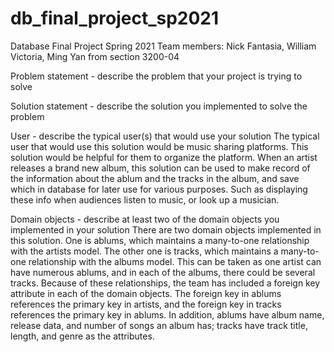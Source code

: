 # db_final_project_sp2021
Database Final Project Spring 2021
Team members: Nick Fantasia, William Victoria, Ming Yan from section 3200-04

Problem statement - describe the problem that your project is trying to solve

Solution statement - describe the solution you implemented to solve the problem

User - describe the typical user(s) that would use your solution
The typical user that would use this solution would be music sharing platforms. This solution would be 
helpful for them to organize the platform. When an artist releases a brand new album, this solution can 
be used to make record of the information about the ablum and the tracks in the album, and save which 
in database for later use for various purposes. Such as displaying these info when audiences listen to
music, or look up a musician.

Domain objects - describe at least two of the domain objects you implemented in your solution
There are two domain objects implemented in this solution. One is ablums, which maintains a many-to-one 
relationship with the artists model. The other one is tracks, which maintains a many-to-one relationship 
with the albums model. This can be taken as one artist can have numerous ablums, and in each of the 
albums, there could be several tracks. Because of these relationships, the team has included a foreign 
key attribute in each of the domain objects. The foreign key in ablums references the primary key in 
artists, and the foreign key in tracks references the primary key in ablums. In addition, ablums have 
album name, release data, and number of songs an album has; tracks have track title, length, and genre 
as the attributes.

